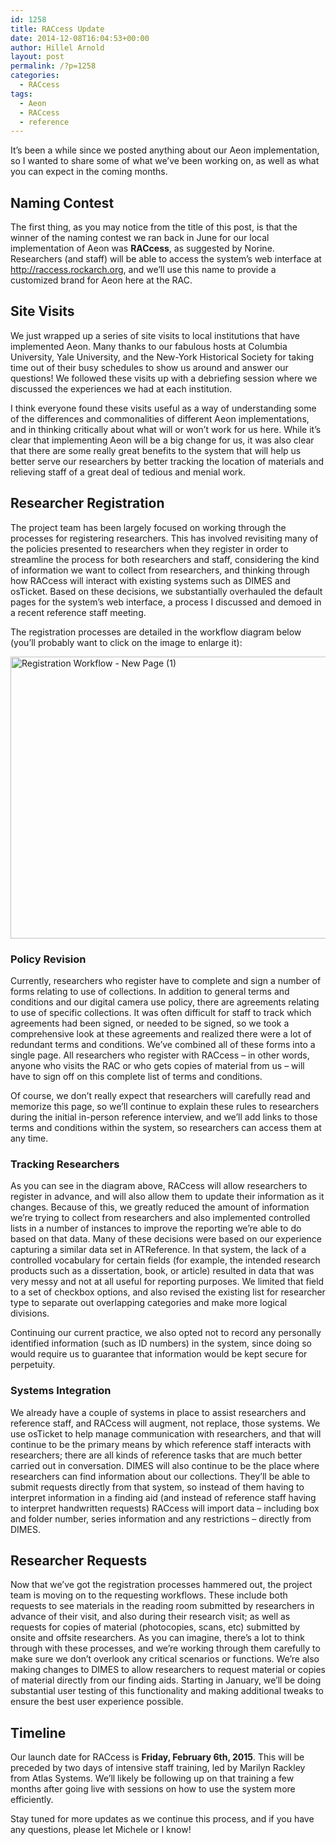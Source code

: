 ```yaml
---
id: 1258
title: RACcess Update
date: 2014-12-08T16:04:53+00:00
author: Hillel Arnold
layout: post
permalink: /?p=1258
categories:
  - RACcess
tags:
  - Aeon
  - RACcess
  - reference
---
```

It’s been a while since we posted anything about our Aeon implementation, so I wanted to share some of what we’ve been working on, as well as what you can expect in the coming months.<!--more-->

## Naming Contest

The first thing, as you may notice from the title of this post, is that the winner of the naming contest we ran back in June for our local implementation of Aeon was **RACcess**, as suggested by Norine. Researchers (and staff) will be able to access the system’s web interface at <http://raccess.rockarch.org>, and we’ll use this name to provide a customized brand for Aeon here at the RAC.

## Site Visits

We just wrapped up a series of site visits to local institutions that have implemented Aeon. Many thanks to our fabulous hosts at Columbia University, Yale University, and the New-York Historical Society for taking time out of their busy schedules to show us around and answer our questions! We followed these visits up with a debriefing session where we discussed the experiences we had at each institution.

I think everyone found these visits useful as a way of understanding some of the differences and commonalities of different Aeon implementations, and in thinking critically about what will or won’t work for us here. While it’s clear that implementing Aeon will be a big change for us, it was also clear that there are some really great benefits to the system that will help us better serve our researchers by better tracking the location of materials and relieving staff of a great deal of tedious and menial work.

## Researcher Registration

The project team has been largely focused on working through the processes for registering researchers. This has involved revisiting many of the policies presented to researchers when they register in order to streamline the process for both researchers and staff, considering the kind of information we want to collect from researchers, and thinking through how RACcess will interact with existing systems such as DIMES and osTicket. Based on these decisions, we substantially overhauled the default pages for the system’s web interface, a process I discussed and demoed in a recent reference staff meeting.

The registration processes are detailed in the workflow diagram below (you’ll probably want to click on the image to enlarge it):

[<img class="alignnone size-large wp-image-1259" src="http://rockarch.org/programs/digital/bitsandbytes/wp-content/uploads/2014/12/Registration-Workflow-New-Page-1-1024x791.png" alt="Registration Workflow - New Page (1)" width="584" height="451" srcset="http://blog.rockarch.org/wp-content/uploads/2014/12/Registration-Workflow-New-Page-1-1024x791.png 1024w, http://blog.rockarch.org/wp-content/uploads/2014/12/Registration-Workflow-New-Page-1-300x231.png 300w, http://blog.rockarch.org/wp-content/uploads/2014/12/Registration-Workflow-New-Page-1-388x300.png 388w" sizes="(max-width: 584px) 100vw, 584px" />](http://rockarch.org/programs/digital/bitsandbytes/wp-content/uploads/2014/12/Registration-Workflow-New-Page-1.png)

### Policy Revision

Currently, researchers who register have to complete and sign a number of forms relating to use of collections. In addition to general terms and conditions and our digital camera use policy, there are agreements relating to use of specific collections. It was often difficult for staff to track which agreements had been signed, or needed to be signed, so we took a comprehensive look at these agreements and realized there were a lot of redundant terms and conditions. We’ve combined all of these forms into a single page. All researchers who register with RACcess – in other words, anyone who visits the RAC or who gets copies of material from us – will have to sign off on this complete list of terms and conditions.

Of course, we don’t really expect that researchers will carefully read and memorize this page, so we’ll continue to explain these rules to researchers during the initial in-person reference interview, and we’ll add links to those terms and conditions within the system, so researchers can access them at any time.

### Tracking Researchers

As you can see in the diagram above, RACcess will allow researchers to register in advance, and will also allow them to update their information as it changes. Because of this, we greatly reduced the amount of information we’re trying to collect from researchers and also implemented controlled lists in a number of instances to improve the reporting we’re able to do based on that data. Many of these decisions were based on our experience capturing a similar data set in ATReference. In that system, the lack of a controlled vocabulary for certain fields (for example, the intended research products such as a dissertation, book, or article) resulted in data that was very messy and not at all useful for reporting purposes. We limited that field to a set of checkbox options, and also revised the existing list for researcher type to separate out overlapping categories and make more logical divisions.

Continuing our current practice, we also opted not to record any personally identified information (such as ID numbers) in the system, since doing so would require us to guarantee that information would be kept secure for perpetuity.

### Systems Integration

We already have a couple of systems in place to assist researchers and reference staff, and RACcess will augment, not replace, those systems. We use osTicket to help manage communication with researchers, and that will continue to be the primary means by which reference staff interacts with researchers; there are all kinds of reference tasks that are much better carried out in conversation. DIMES will also continue to be the place where researchers can find information about our collections. They’ll be able to submit requests directly from that system, so instead of them having to interpret information in a finding aid (and instead of reference staff having to interpret handwritten requests) RACcess will import data – including box and folder number, series information and any restrictions – directly from DIMES.

## Researcher Requests

Now that we’ve got the registration processes hammered out, the project team is moving on to the requesting workflows. These include both requests to see materials in the reading room submitted by researchers in advance of their visit, and also during their research visit; as well as requests for copies of material (photocopies, scans, etc) submitted by onsite and offsite researchers. As you can imagine, there’s a lot to think through with these processes, and we’re working through them carefully to make sure we don’t overlook any critical scenarios or functions. We’re also making changes to DIMES to allow researchers to request material or copies of material directly from our finding aids. Starting in January, we’ll be doing substantial user testing of this functionality and making additional tweaks to ensure the best user experience possible.

## Timeline

Our launch date for RACcess is **Friday, February 6th, 2015**. This will be preceded by two days of intensive staff training, led by Marilyn Rackley from Atlas Systems. We’ll likely be following up on that training a few months after going live with sessions on how to use the system more efficiently.

Stay tuned for more updates as we continue this process, and if you have any questions, please let Michele or I know!
